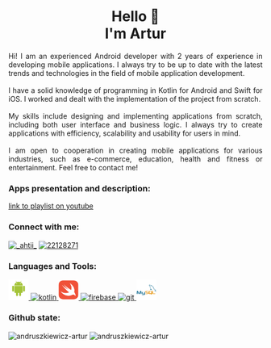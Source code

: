 <h1 align="center">Hello 👋</br>I'm Artur</h1>
<p align="justify">
  Hi! I am an experienced Android developer with 2 years of experience in developing mobile applications. I always try to be up to date with the latest trends and technologies in the field of mobile application development.<br><br>
  I have a solid knowledge of programming in Kotlin for Android and Swift for iOS. I worked and dealt with the implementation of the project from scratch.<br><br>
  My skills include designing and implementing applications from scratch, including both user interface and business logic. I always try to create applications with efficiency, scalability and usability for users in mind.<br><br>
  I am open to cooperation in creating mobile applications for various industries, such as e-commerce, education, health and fitness or entertainment. Feel free to contact me!
</p>

<p>
  <h3 align="left">Apps presentation and description:</h3>
  <a href = "https://youtu.be/n88d5V81B0M">link to playlist on youtube</a>
</p>

<h3 align="left">Connect with me:</h3>
<p align="left">
<!-- <a href="https://twitter.com/arturandrusz" target="blank"><img align="center" src="https://raw.githubusercontent.com/rahuldkjain/github-profile-readme-generator/master/src/images/icons/Social/twitter.svg" alt="arturandrusz" height="30" width="40" /></a> -->
<a href="https://instagram.com/_ahtii_" target="blank"><img align="center" src="https://raw.githubusercontent.com/rahuldkjain/github-profile-readme-generator/master/src/images/icons/Social/instagram.svg" alt="_ahtii_" height="30" width="40" /></a>
  <a href="https://stackoverflow.com/users/22128271" target="blank"><img align="center" src="https://raw.githubusercontent.com/rahuldkjain/github-profile-readme-generator/master/src/images/icons/Social/stack-overflow.svg" alt="22128271" height="30" width="40" /></a>
</p>

<h3 align="left">Languages and Tools:</h3>
<p align="left"> <a href="https://developer.android.com" target="_blank" rel="noreferrer"> <img src="https://raw.githubusercontent.com/devicons/devicon/master/icons/android/android-original-wordmark.svg" alt="android" width="40" height="40"/> </a> <a href="https://kotlinlang.org" target="_blank" rel="noreferrer"> <img src="https://www.vectorlogo.zone/logos/kotlinlang/kotlinlang-icon.svg" alt="kotlin" width="40" height="40"/> </a> <a href="https://developer.apple.com/swift/" target="_blank" rel="noreferrer"> <img src="https://raw.githubusercontent.com/devicons/devicon/master/icons/swift/swift-original.svg" alt="swift" width="40" height="40"/> </a> <a href="https://firebase.google.com/" target="_blank" rel="noreferrer"> <img src="https://www.vectorlogo.zone/logos/firebase/firebase-icon.svg" alt="firebase" width="40" height="40"/> </a> <a href="https://git-scm.com/" target="_blank" rel="noreferrer"> <img src="https://www.vectorlogo.zone/logos/git-scm/git-scm-icon.svg" alt="git" width="40" height="40"/> </a> <a href="https://www.mysql.com/" target="_blank" rel="noreferrer"> <img src="https://raw.githubusercontent.com/devicons/devicon/master/icons/mysql/mysql-original-wordmark.svg" alt="mysql" width="40" height="40"/> </a> </p>

<h3 align="left">Github state: </h3>

<img align="center" src="https://github-readme-stats.vercel.app/api?username=andruszkiewicz-artur&count_private=true&show_icons=true&theme=dark" alt="andruszkiewicz-artur"/>
  
<img align="center" src="http://github-readme-streak-stats.herokuapp.com?user=andruszkiewicz-artur&theme=dark&count_private=true" alt="andruszkiewicz-artur"/>

